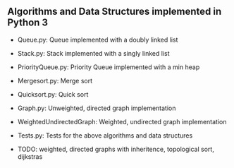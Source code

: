 ## Algorithms and Data Structures implemented in Python 3

 - Queue.py: Queue implemented with a doubly linked list
 - Stack.py: Stack implemented with a singly linked list
 - PriorityQueue.py: Priority Queue implemented with a min heap
 - Mergesort.py: Merge sort
 - Quicksort.py: Quick sort
 - Graph.py: Unweighted, directed graph implementation
 - WeightedUndirectedGraph: Weighted, undirected graph implementation
 - Tests.py: Tests for the above algorithms and data structures

 - TODO: weighted, directed graphs with inheritence, topological sort, dijkstras